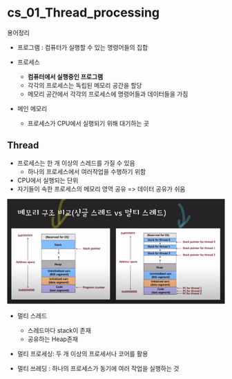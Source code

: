 # cs_01_Thread_processing



용어정리

- 프로그램 : 컴퓨터가 실행할 수 있는 명령어들의 집합

- 프로세스 
  - **컴퓨터에서 실행중인 프로그램**
  - 각각의 프로세스는 독립된 메모리 공간을 할당
  - 메모리 공간에서 각각의 프로세스에 명령어들과 데이터들을 가짐

- 메인 메모리
  - 프로세스가 CPU에서 실행되기 위해 대기하는 곳



## Thread

- 프로세스는 한 개 이상의 스레드를 가질 수 있음
  - 하나의 프로세스에서 여러작업을 수행하기 위함
- CPU에서 실행되는 단위
- 자기들이 속한 프로세스의 메모리 영역 공유 => 데이터 공유가 쉬움

![image-20230512182643584](./cs_01_Thread_processing.assets/image-20230512182643584.png)

- 멀티 스레드
  - 스레드마다 stack이 존재
  - 공유하는 Heap존재



- 멀티 프로세싱: 두 개 이상의 프로세서나 코어를 활용
- 멀티 쓰레딩 : 하나의 프로세스가 동기에 여러 작업을 실행하는 것





















